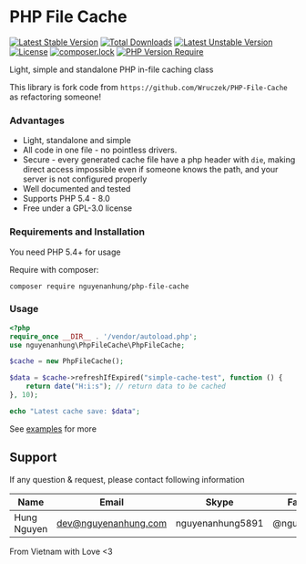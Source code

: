 # PHP File Cache

[![Latest Stable Version](http://poser.pugx.org/nguyenanhung/php-file-cache/v)](https://packagist.org/packages/nguyenanhung/php-file-cache) [![Total Downloads](http://poser.pugx.org/nguyenanhung/php-file-cache/downloads)](https://packagist.org/packages/nguyenanhung/php-file-cache) [![Latest Unstable Version](http://poser.pugx.org/nguyenanhung/php-file-cache/v/unstable)](https://packagist.org/packages/nguyenanhung/php-file-cache) [![License](http://poser.pugx.org/nguyenanhung/php-file-cache/license)](https://packagist.org/packages/nguyenanhung/php-file-cache) [![composer.lock](http://poser.pugx.org/nguyenanhung/php-file-cache/composerlock)](https://packagist.org/packages/nguyenanhung/php-file-cache) [![PHP Version Require](http://poser.pugx.org/nguyenanhung/php-file-cache/require/php)](https://packagist.org/packages/nguyenanhung/php-file-cache)

Light, simple and standalone PHP in-file caching class

This library is fork code from `https://github.com/Wruczek/PHP-File-Cache` as refactoring someone!

### Advantages

- Light, standalone and simple
- All code in one file - no pointless drivers.
- Secure - every generated cache file have a php header with `die`, making direct access impossible even if someone knows the path, and your server is not configured properly
- Well documented and tested
- Supports PHP 5.4 - 8.0
- Free under a GPL-3.0 license

### Requirements and Installation

You need PHP 5.4+ for usage

Require with composer:

`composer require nguyenanhung/php-file-cache`

### Usage

```php
<?php
require_once __DIR__ . '/vendor/autoload.php';
use nguyenanhung\PhpFileCache\PhpFileCache;

$cache = new PhpFileCache();

$data = $cache->refreshIfExpired("simple-cache-test", function () {
    return date("H:i:s"); // return data to be cached
}, 10);

echo "Latest cache save: $data";
```

See [examples](https://github.com/nguyenanhung/PHP-File-Cache/tree/master/examples) for more

## Support

If any question & request, please contact following information

| Name        | Email                | Skype            | Facebook      |
| ----------- | -------------------- | ---------------- | ------------- |
| Hung Nguyen | dev@nguyenanhung.com | nguyenanhung5891 | @nguyenanhung |

From Vietnam with Love <3